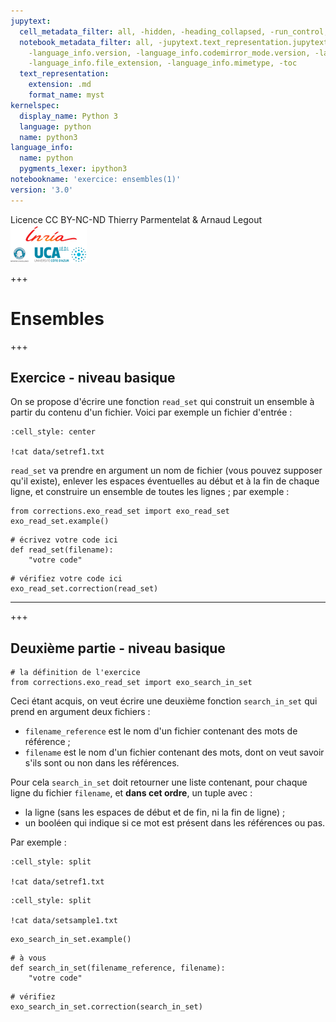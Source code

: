 ```yaml
---
jupytext:
  cell_metadata_filter: all, -hidden, -heading_collapsed, -run_control, -trusted
  notebook_metadata_filter: all, -jupytext.text_representation.jupytext_version, -jupytext.text_representation.format_version,
    -language_info.version, -language_info.codemirror_mode.version, -language_info.codemirror_mode,
    -language_info.file_extension, -language_info.mimetype, -toc
  text_representation:
    extension: .md
    format_name: myst
kernelspec:
  display_name: Python 3
  language: python
  name: python3
language_info:
  name: python
  pygments_lexer: ipython3
notebookname: 'exercice: ensembles(1)'
version: '3.0'
---
```


<div class="licence">
<span>Licence CC BY-NC-ND</span>
<span>Thierry Parmentelat &amp; Arnaud Legout</span>
<span><img src="media/both-logos-small-alpha.png" /></span>
</div>

+++

# Ensembles

+++

## Exercice - niveau basique

On se propose d'écrire une fonction `read_set` qui construit un ensemble à partir du contenu d'un fichier. Voici par exemple un fichier d'entrée :

```{code-cell} ipython3
:cell_style: center

!cat data/setref1.txt
```

`read_set` va prendre en argument un nom de fichier (vous pouvez supposer qu'il existe), enlever les espaces éventuelles au début et à la fin de chaque ligne, et construire un ensemble de toutes les lignes ; par exemple :

```{code-cell} ipython3
from corrections.exo_read_set import exo_read_set
exo_read_set.example()
```

```{code-cell} ipython3
# écrivez votre code ici
def read_set(filename):
    "votre code"
```

```{code-cell} ipython3
# vérifiez votre code ici
exo_read_set.correction(read_set)
```

*****

+++

## Deuxième partie - niveau basique

```{code-cell} ipython3
# la définition de l'exercice
from corrections.exo_read_set import exo_search_in_set
```

Ceci étant acquis, on veut écrire une deuxième fonction `search_in_set` qui prend en argument deux fichiers :

* `filename_reference` est le nom d'un fichier contenant des mots de référence ;
* `filename` est le nom d'un fichier contenant des mots, dont on veut savoir s'ils sont ou non dans les références.

Pour cela `search_in_set` doit retourner une liste contenant, pour chaque ligne du fichier `filename`, et **dans cet ordre**, un tuple avec :

* la ligne (sans les espaces de début et de fin, ni la fin de ligne) ;
* un booléen qui indique si ce mot est présent dans les références ou pas.

Par exemple :

```{code-cell} ipython3
:cell_style: split

!cat data/setref1.txt
```

```{code-cell} ipython3
:cell_style: split

!cat data/setsample1.txt
```

```{code-cell} ipython3
exo_search_in_set.example()
```

```{code-cell} ipython3
# à vous
def search_in_set(filename_reference, filename):
    "votre code"
```

```{code-cell} ipython3
# vérifiez
exo_search_in_set.correction(search_in_set)
```
